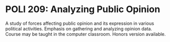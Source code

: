 # POLI 209: Analyzing Public Opinion

A study of forces affecting public opinion and its expression in various political activities. Emphasis on gathering and analyzing opinion data. Course may be taught in the computer classroom. Honors version available.